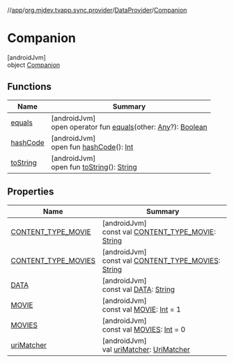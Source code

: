 //[app](../../../../index.md)/[org.mjdev.tvapp.sync.provider](../../index.md)/[DataProvider](../index.md)/[Companion](index.md)

# Companion

[androidJvm]\
object [Companion](index.md)

## Functions

| Name | Summary |
|---|---|
| [equals](../../../org.mjdev.tvapp.widget/-refresh-action/index.md#585090901%2FFunctions%2F-912451524) | [androidJvm]<br>open operator fun [equals](../../../org.mjdev.tvapp.widget/-refresh-action/index.md#585090901%2FFunctions%2F-912451524)(other: [Any](https://kotlinlang.org/api/latest/jvm/stdlib/kotlin/-any/index.html)?): [Boolean](https://kotlinlang.org/api/latest/jvm/stdlib/kotlin/-boolean/index.html) |
| [hashCode](../../../org.mjdev.tvapp.widget/-refresh-action/index.md#1794629105%2FFunctions%2F-912451524) | [androidJvm]<br>open fun [hashCode](../../../org.mjdev.tvapp.widget/-refresh-action/index.md#1794629105%2FFunctions%2F-912451524)(): [Int](https://kotlinlang.org/api/latest/jvm/stdlib/kotlin/-int/index.html) |
| [toString](../../../org.mjdev.tvapp.widget/-refresh-action/index.md#1616463040%2FFunctions%2F-912451524) | [androidJvm]<br>open fun [toString](../../../org.mjdev.tvapp.widget/-refresh-action/index.md#1616463040%2FFunctions%2F-912451524)(): [String](https://kotlinlang.org/api/latest/jvm/stdlib/kotlin/-string/index.html) |

## Properties

| Name | Summary |
|---|---|
| [CONTENT_TYPE_MOVIE](-c-o-n-t-e-n-t_-t-y-p-e_-m-o-v-i-e.md) | [androidJvm]<br>const val [CONTENT_TYPE_MOVIE](-c-o-n-t-e-n-t_-t-y-p-e_-m-o-v-i-e.md): [String](https://kotlinlang.org/api/latest/jvm/stdlib/kotlin/-string/index.html) |
| [CONTENT_TYPE_MOVIES](-c-o-n-t-e-n-t_-t-y-p-e_-m-o-v-i-e-s.md) | [androidJvm]<br>const val [CONTENT_TYPE_MOVIES](-c-o-n-t-e-n-t_-t-y-p-e_-m-o-v-i-e-s.md): [String](https://kotlinlang.org/api/latest/jvm/stdlib/kotlin/-string/index.html) |
| [DATA](-d-a-t-a.md) | [androidJvm]<br>const val [DATA](-d-a-t-a.md): [String](https://kotlinlang.org/api/latest/jvm/stdlib/kotlin/-string/index.html) |
| [MOVIE](-m-o-v-i-e.md) | [androidJvm]<br>const val [MOVIE](-m-o-v-i-e.md): [Int](https://kotlinlang.org/api/latest/jvm/stdlib/kotlin/-int/index.html) = 1 |
| [MOVIES](-m-o-v-i-e-s.md) | [androidJvm]<br>const val [MOVIES](-m-o-v-i-e-s.md): [Int](https://kotlinlang.org/api/latest/jvm/stdlib/kotlin/-int/index.html) = 0 |
| [uriMatcher](uri-matcher.md) | [androidJvm]<br>val [uriMatcher](uri-matcher.md): [UriMatcher](https://developer.android.com/reference/kotlin/android/content/UriMatcher.html) |
